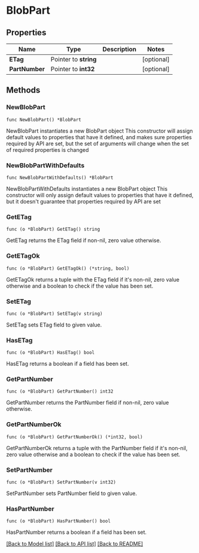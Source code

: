 # BlobPart

## Properties

Name | Type | Description | Notes
------------ | ------------- | ------------- | -------------
**ETag** | Pointer to **string** |  | [optional] 
**PartNumber** | Pointer to **int32** |  | [optional] 

## Methods

### NewBlobPart

`func NewBlobPart() *BlobPart`

NewBlobPart instantiates a new BlobPart object
This constructor will assign default values to properties that have it defined,
and makes sure properties required by API are set, but the set of arguments
will change when the set of required properties is changed

### NewBlobPartWithDefaults

`func NewBlobPartWithDefaults() *BlobPart`

NewBlobPartWithDefaults instantiates a new BlobPart object
This constructor will only assign default values to properties that have it defined,
but it doesn't guarantee that properties required by API are set

### GetETag

`func (o *BlobPart) GetETag() string`

GetETag returns the ETag field if non-nil, zero value otherwise.

### GetETagOk

`func (o *BlobPart) GetETagOk() (*string, bool)`

GetETagOk returns a tuple with the ETag field if it's non-nil, zero value otherwise
and a boolean to check if the value has been set.

### SetETag

`func (o *BlobPart) SetETag(v string)`

SetETag sets ETag field to given value.

### HasETag

`func (o *BlobPart) HasETag() bool`

HasETag returns a boolean if a field has been set.

### GetPartNumber

`func (o *BlobPart) GetPartNumber() int32`

GetPartNumber returns the PartNumber field if non-nil, zero value otherwise.

### GetPartNumberOk

`func (o *BlobPart) GetPartNumberOk() (*int32, bool)`

GetPartNumberOk returns a tuple with the PartNumber field if it's non-nil, zero value otherwise
and a boolean to check if the value has been set.

### SetPartNumber

`func (o *BlobPart) SetPartNumber(v int32)`

SetPartNumber sets PartNumber field to given value.

### HasPartNumber

`func (o *BlobPart) HasPartNumber() bool`

HasPartNumber returns a boolean if a field has been set.


[[Back to Model list]](../README.md#documentation-for-models) [[Back to API list]](../README.md#documentation-for-api-endpoints) [[Back to README]](../README.md)


